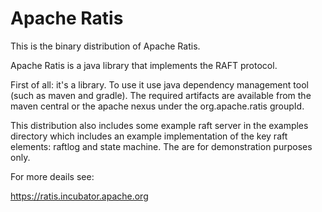 <!--
  Licensed under the Apache License, Version 2.0 (the "License");
  you may not use this file except in compliance with the License.
  You may obtain a copy of the License at

   http://www.apache.org/licenses/LICENSE-2.0

  Unless required by applicable law or agreed to in writing, software
  distributed under the License is distributed on an "AS IS" BASIS,
  WITHOUT WARRANTIES OR CONDITIONS OF ANY KIND, either express or implied.
  See the License for the specific language governing permissions and
  limitations under the License. See accompanying LICENSE file.
-->

# Apache Ratis

This is the binary distribution of Apache Ratis.

Apache Ratis is a java library that implements the RAFT protocol.

First of all: it's a library. To use it use java dependency management tool (such as maven and gradle).
The required artifacts are available from the maven central or the apache nexus under the org.apache.ratis groupId.

This distribution also includes some example raft server in the examples directory which includes an example
implementation of the key raft elements: raftlog and state machine. The are for demonstration purposes only.


For more deails see:

https://ratis.incubator.apache.org
